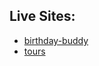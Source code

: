 ## Live Sites:
+ [birthday-buddy](https://birthday-buddy-emin.netlify.app/)
+ [tours](https://tours-emin.netlify.app/)